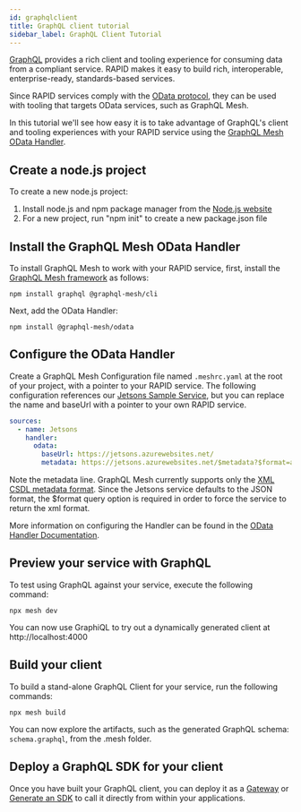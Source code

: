 ```yaml
---
id: graphqlclient
title: GraphQL client tutorial
sidebar_label: GraphQL Client Tutorial
---
```


[GraphQL](../related/rapid-pro-graphql.md) provides a rich client and tooling experience for consuming data from a compliant service. RAPID makes it easy to build rich, interoperable, enterprise-ready, standards-based services.

Since RAPID services comply with the [OData protocol](../related/rapid-pro-odata.md), they can be used with tooling that targets OData services, such as GraphQL Mesh.

In this tutorial we'll see how easy it is to take advantage of GraphQL's client and tooling experiences with your RAPID service using the [GraphQL Mesh OData Handler](https://www.graphql-mesh.com/docs/handlers/odata).

## Create a node.js project

To create a new node.js project:

1. Install node.js and npm package manager from the [Node.js website](https://nodejs.org/en/)
2. For a new project, run "npm init" to create a new package.json file

## Install the GraphQL Mesh OData Handler

To install GraphQL Mesh to work with your RAPID service, first, install the [GraphQL Mesh framework](https://www.graphql-mesh.com/docs/getting-started/installation) as follows:

```
npm install graphql @graphql-mesh/cli
```

Next, add the OData Handler:

```
npm install @graphql-mesh/odata
```

## Configure the OData Handler

Create a GraphQL Mesh Configuration file named `.meshrc.yaml` at the root of your project, with a pointer to your RAPID service. The following configuration references our [Jetsons Sample Service](https://jetsons.azurewebsites.net/), but you can replace the name and baseUrl with a pointer to your own RAPID service.

```yaml
sources:
  - name: Jetsons
    handler:
      odata:
        baseUrl: https://jetsons.azurewebsites.net/
        metadata: https://jetsons.azurewebsites.net/$metadata?$format=application/xml
```

Note the metadata line. GraphQL Mesh currently supports only the [XML CSDL metadata format](https://docs.oasis-open.org/odata/odata-csdl-xml/v4.01/odata-csdl-xml-v4.01.html). Since the Jetsons service defaults to the JSON format, the $format query option is required in order to force the service to return the xml format.

More information on configuring the Handler can be found in the [OData Handler Documentation](https://www.graphql-mesh.com/docs/handlers/odata).

## Preview your service with GraphQL

To test using GraphQL against your service, execute the following command:

```
npx mesh dev
```

You can now use GraphiQL to try out a dynamically generated client at http://localhost:4000

## Build your client

To build a stand-alone GraphQL Client for your service, run the following commands:

```
npx mesh build
```

You can now explore the artifacts, such as the generated GraphQL schema: `schema.graphql`, from the .mesh folder.

## Deploy a GraphQL SDK for your client

Once you have built your GraphQL client, you can deploy it as a [Gateway](https://www.graphql-mesh.com/docs/recipes/as-gateway) or [Generate an SDK](https://www.graphql-mesh.com/docs/recipes/as-sdk) to call it directly from within your applications.
